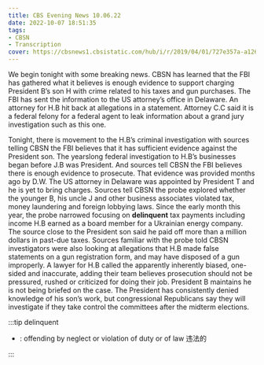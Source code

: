 ```yaml
---
title: CBS Evening News 10.06.22
date: 2022-10-07 18:51:35
tags:
- CBSN
- Transcription
cover: https://cbsnews1.cbsistatic.com/hub/i/r/2019/04/01/727e357a-a126-4138-a2c5-4d3222669d57/thumbnail/640x360/3ff2761028dc5c65cc4f07acd54bcd5c/cbsn2-logo-1920x1080.jpg
---
```

We begin tonight with some breaking news. CBSN has learned that the FBI has gathered what it believes is enough evidence to support charging President B’s son H with crime related to his taxes and gun purchases. The FBI has sent the information to the US attorney’s office in Delaware. An attorney for H.B hit back at allegations in a statement. Attorney C.C said it is a federal felony for a federal agent to leak information about a grand jury investigation such as this one. 

Tonight, there is movement to the H.B’s criminal investigation with sources telling CBSN the FBI believes that it has sufficient evidence against the President son. The yearslong federal investigation to H.B’s businesses began before J.B was President. And sources tell CBSN the FBI believes there is enough evidence to prosecute. That evidence was provided months ago by D.W. The US attorney in Delaware was appointed by President T and he is yet to bring charges. Sources tell CBSN the probe explored whether the younger B, his uncle J and other business associates violated tax, money laundering and foreign lobbying laws. Since the early month this year, the probe narrowed focusing on **delinquent** tax payments including income H.B earned as a board member for a Ukrainian energy company. The source close to the President son said he paid off more than a million dollars in past-due taxes. Sources familiar with the probe told CBSN investigators were also looking at allegations that H.B made false statements on a gun registration form, and may have disposed of a gun improperly. A lawyer for H.B called the apparently inherently biased, one-sided and inaccurate, adding their team believes prosecution should not be pressured, rushed or criticized for doing their job. President B maintains he is not being briefed on the case. The President has consistently denied knowledge of his son’s work, but congressional Republicans say they will investigate if they take control the committees after the midterm elections. 

:::tip delinquent

- : offending by neglect or violation of duty or of law 违法的
  
:::
